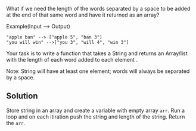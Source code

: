 What if we need the length of the words separated by a space to be added at the end of that same word and have it returned as an array?

Example(Input --> Output)
```
"apple ban" --> ["apple 5", "ban 3"]
"you will win" -->["you 3", "will 4", "win 3"]
```
Your task is to write a function that takes a String and returns an Array/list with the length of each word added to each element .

Note: String will have at least one element; words will always be separated by a space.

## Solution
Store string in an array and create a variable with empty array `arr`. Run a loop and on each itiration push the string and length of the string. Return the `arr`.